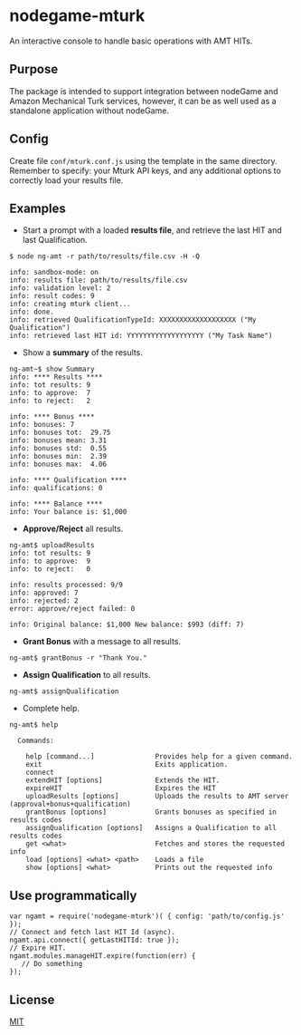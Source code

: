 # nodegame-mturk 

An interactive console to handle basic operations with AMT HITs.

## Purpose

The package is intended to support integration between nodeGame and
Amazon Mechanical Turk services, however, it can be as well used as a
standalone application without nodeGame.

## Config

Create file `conf/mturk.conf.js` using the template in the
same directory. Remember to specify: your Mturk API keys, and any
additional options to correctly load your results file.

## Examples

- Start a prompt with a loaded **results file**, and retrieve the last HIT
and last Qualification.
```
$ node ng-amt -r path/to/results/file.csv -H -Q

info: sandbox-mode: on
info: results file: path/to/results/file.csv
info: validation level: 2
info: result codes: 9
info: creating mturk client...
info: done.
info: retrieved QualificationTypeId: XXXXXXXXXXXXXXXXXXX ("My Qualification")
info: retrieved last HIT id: YYYYYYYYYYYYYYYYYYY ("My Task Name")
```
- Show a **summary** of the results.

```
ng-amt~$ show Summary
info: **** Results ****
info: tot results: 9
info: to approve:  7
info: to reject:   2

info: **** Bonus ****
info: bonuses: 7
info: bonuses tot:  29.75
info: bonuses mean: 3.31
info: bonuses std:  0.55
info: bonuses min:  2.39
info: bonuses max:  4.06

info: **** Qualification ****
info: qualifications: 0

info: **** Balance ****
info: Your balance is: $1,000
```

- **Approve/Reject** all results.

```
ng-amt$ uploadResults 
info: tot results: 9
info: to approve:  9
info: to reject:   0

info: results processed: 9/9
info: approved: 7
info: rejected: 2
error: approve/reject failed: 0

info: Original balance: $1,000 New balance: $993 (diff: 7)
```

- **Grant Bonus** with a message to all results.

```
ng-amt$ grantBonus -r "Thank You."
```

- **Assign Qualification** to all results.

```
ng-amt$ assignQualification
```


- Complete help.

```
ng-amt$ help

  Commands:

    help [command...]               Provides help for a given command.
    exit                            Exits application.
    connect                         
    extendHIT [options]             Extends the HIT.
    expireHIT                       Expires the HIT
    uploadResults [options]         Uploads the results to AMT server (approval+bonus+qualification)
    grantBonus [options]            Grants bonuses as specified in results codes
    assignQualification [options]   Assigns a Qualification to all results codes
    get <what>                      Fetches and stores the requested info
    load [options] <what> <path>    Loads a file
    show [options] <what>           Prints out the requested info
```

## Use programmatically

```
var ngamt = require('nodegame-mturk')( { config: 'path/to/config.js' });
// Connect and fetch last HIT Id (async).
ngamt.api.connect({ getLastHITId: true });
// Expire HIT.
ngamt.modules.manageHIT.expire(function(err) {
   // Do something
});
```

## License

[MIT](LICENSE)
